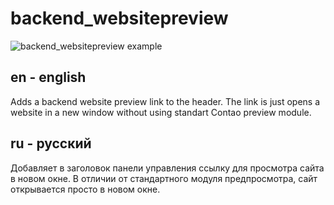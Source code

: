 backend_websitepreview
=======================

![backend_websitepreview example](http://gyazo.com/918fd1cb78bb9e796fe1f8910a0b6bfc.png)

en - english
------------

Adds a backend website preview link to the header. The link is just opens a website in a new window without using standart Contao preview module.

ru - русский
------------

Добавляет в заголовок панели управления ссылку для просмотра сайта в новом окне. В отличии от стандартного модуля предпросмотра, сайт открывается просто в новом окне.
